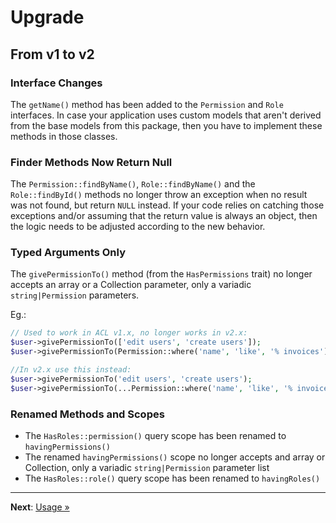 # Upgrade

## From v1 to v2

### Interface Changes

The `getName()` method has been added to the `Permission` and `Role` interfaces.
In case your application uses custom models that aren't derived from the base models from this package,
then you have to implement these methods in those classes.

### Finder Methods Now Return Null

The `Permission::findByName()`, `Role::findByName()` and the `Role::findById()` methods no longer throw an exception
when no result was not found, but return `NULL` instead. If your code relies on catching those exceptions and/or assuming
that the return value is always an object, then the logic needs to be adjusted according to the new behavior.

### Typed Arguments Only

The `givePermissionTo()` method (from the `HasPermissions` trait) no longer accepts an array or a Collection parameter,
only a variadic `string|Permission` parameters.

Eg.:

```php
// Used to work in ACL v1.x, no longer works in v2.x:
$user->givePermissionTo(['edit users', 'create users']);
$user->givePermissionTo(Permission::where('name', 'like', '% invoices')->get());

//In v2.x use this instead:
$user->givePermissionTo('edit users', 'create users');
$user->givePermissionTo(...Permission::where('name', 'like', '% invoices')->get()->all());
```

### Renamed Methods and Scopes

- The `HasRoles::permission()` query scope has been renamed to `havingPermissions()`
- The renamed `havingPermissions()` scope no longer accepts and array or Collection, only a variadic `string|Permission` parameter list
- The `HasRoles::role()` query scope has been renamed to `havingRoles()`

---

**Next**: [Usage &raquo;](usage.md)

